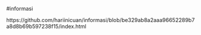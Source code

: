 #informasi

<link>https://github.com/hariinicuan/informasi/blob/be329ab8a2aaa96652289b7a8d8b69b597238f15/index.html</link>

